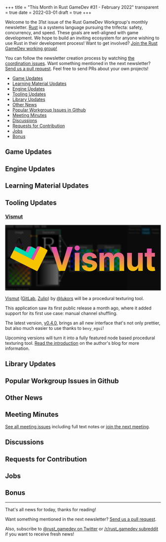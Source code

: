 +++
title = "This Month in Rust GameDev #31 - February 2022"
transparent = true
date = 2022-03-01
draft = true
+++

<!-- no toc -->

<!-- Check the post with markdownlint-->

Welcome to the 31st issue of the Rust GameDev Workgroup's
monthly newsletter.
[Rust] is a systems language pursuing the trifecta:
safety, concurrency, and speed.
These goals are well-aligned with game development.
We hope to build an inviting ecosystem for anyone wishing
to use Rust in their development process!
Want to get involved? [Join the Rust GameDev working group!][join]

You can follow the newsletter creation process
by watching [the coordination issues][coordination].
Want something mentioned in the next newsletter?
[Send us a pull request][pr].
Feel free to send PRs about your own projects!

[Rust]: https://rust-lang.org
[join]: https://github.com/rust-gamedev/wg#join-the-fun
[pr]: https://github.com/rust-gamedev/rust-gamedev.github.io
[coordination]: https://github.com/rust-gamedev/rust-gamedev.github.io/issues?q=label%3Acoordination
[Rust]: https://rust-lang.org
[join]: https://github.com/rust-gamedev/wg#join-the-fun

- [Game Updates](#game-updates)
- [Learning Material Updates](#learning-material-updates)
- [Engine Updates](#engine-updates)
- [Tooling Updates](#tooling-updates)
- [Library Updates](#library-updates)
- [Other News](#other-news)
- [Popular Workgroup Issues in Github](#popular-workgroup-issues-in-github)
- [Meeting Minutes](#meeting-minutes)
- [Discussions](#discussions)
- [Requests for Contribution](#requests-for-contribution)
- [Jobs](#jobs)
- [Bonus](#bonus)

<!--
Ideal section structure is:

```
### [Title]

![image/GIF description](image link)
_image caption_

A paragraph or two with a summary and [useful links].

_Discussions:
[/r/rust](https://reddit.com/r/rust/todo),
[twitter](https://twitter.com/todo/status/123456)_

[Title]: https://first.link
[useful links]: https://other.link
```

If needed, a section can be split into subsections with a "------" delimiter.
-->

## Game Updates

## Engine Updates

## Learning Material Updates

## Tooling Updates

### [Vismut]

![Vismut](vismut.png)

[Vismut] ([GitLab][Vismut GitLab], [Zulip][Vismut Zulip]) by
[@lukors][Vismut @lukors]
will be a procedural texturing tool.

This application saw its first public release a month ago, where it added
support for its first use case: manual channel shuffling.

The latest version, [v0.4.0][Vismut v0.4.0], brings an all new interface that's
not only prettier, but also much easier to use thanks to `bevy_egui`!

Upcoming versions will turn it into a fully featured node based procedural
texturing tool. [Read the introduction][Vismut Introduction]
on the author's blog for more information.

[Vismut]: http://vismut.org
[Vismut GitLab]: https://gitlab.com/vismut-org/vismut
[Vismut Zulip]: https://vismut.zulipchat.com
[Vismut @lukors]: https://gitlab.com/lukors
[Vismut v0.4.0]: https://gitlab.com/vismut-org/vismut/-/releases/v0.4.0
[Vismut Introduction]: https://orsvarn.com/introducing-vismut/

## Library Updates

## Popular Workgroup Issues in Github

<!-- Up to 10 links to interesting issues -->

## Other News

<!-- One-liners for plan items that haven't got their own sections. -->

## Meeting Minutes

<!-- Up to 10 most important notes + a link to the full details -->

[See all meeting issues][label_meeting] including full text notes
or [join the next meeting][join].

[label_meeting]: https://github.com/rust-gamedev/wg/issues?q=label%3Ameeting

## Discussions

<!-- Links to handpicked reddit/twitter/urlo/etc threads that provide
useful information -->

## Requests for Contribution

<!-- Links to "good first issue"-labels or direct links to specific tasks -->

## Jobs

<!-- An optional section for new jobs related to Rust gamedev -->

## Bonus

<!-- Bonus section to make the newsletter more interesting
and highlight events from the past. -->

------

That's all news for today, thanks for reading!

Want something mentioned in the next newsletter?
[Send us a pull request][pr].

Also, subscribe to [@rust_gamedev on Twitter][@rust_gamedev]
or [/r/rust_gamedev subreddit][/r/rust_gamedev] if you want to receive fresh news!

<!--
TODO: Add real links and un-comment once this post is published
**Discuss this post on**:
[/r/rust_gamedev](TODO),
[Twitter](TODO),
[Discord](https://discord.gg/yNtPTb2).
-->

[/r/rust_gamedev]: https://reddit.com/r/rust_gamedev
[@rust_gamedev]: https://twitter.com/rust_gamedev
[pr]: https://github.com/rust-gamedev/rust-gamedev.github.io
